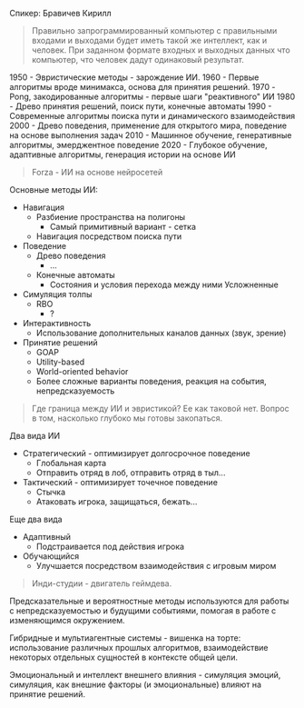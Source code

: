 Спикер: Бравичев Кирилл

> Правильно запрограммированный компьютер с правильными входами и выходами будет иметь такой же интеллект, как и человек.
> При заданном формате входных и выходных данных что компьютер, что человек дадут одинаковый результат.

1950 - Эвристические методы - зарождение ИИ.
1960 - Первые алгоритмы вроде минимакса, основа для принятия решений.
1970 - Pong, закодированные алгоритмы - первые шаги "реактивного" ИИ
1980 - Древо принятия решений, поиск пути, конечные автоматы
1990 - Современные алгоритмы поиска пути и динамического взаимодействия
2000 - Древо поведения, применение для открытого мира, поведение на основе выполнения задач
2010 - Машинное обучение, генеративные алгоритмы, эмерджентное поведение
2020 - Глубокое обучение, адаптивные алгоритмы, генерация истории на основе ИИ

> Forza - ИИ на основе нейросетей

Основные методы ИИ:
- Навигация
	- Разбиение пространства на полигоны
		- Самый примитивный вариант - сетка
	- Навигация посредством поиска пути
- Поведение
	- Древо поведения
		- ...
	- Конечные автоматы
		- Состояния и условия перехода между ними
Усложненные
- Симуляция толпы
	- RBO
		- ?
- Интерактивность
	- Использование дополнительных каналов данных (звук, зрение)
- Принятие решений
	- GOAP
	- Utility-based
	- World-oriented behavior
	- Более сложные варианты поведения, реакция на события, непредсказуемость

> Где граница между ИИ и эвристикой?
> Ее как таковой нет. Вопрос в том, насколько глубоко мы готовы закопаться.

Два вида ИИ
- Стратегический - оптимизирует долгосрочное поведение
	- Глобальная карта
	- Отправить отряд в лоб, отправить отряд в тыл...
- Тактический - оптимизирует точечное поведение
	- Стычка
	- Атаковать игрока, защищаться, бежать...

Еще два вида
- Адаптивный
	- Подстраивается под действия игрока
- Обучающийся
	- Улучшается посредством взаимодействия с игровым миром

> Инди-студии - двигатель геймдева.

Предсказательные и вероятностные методы используются для работы с непредсказуемостью и будущими событиями, помогая в работе с изменяющимся окружением.

Гибридные и мультиагентные системы - вишенка на торте: использование различных прошлых алгоритмов, взаимодействие некоторых отдельных сущностей в контексте общей цели.

Эмоциональный и интеллект внешнего влияния - симуляция эмоций, симуляция, как внешние факторы (и эмоциональные) влияют на принятие решений.